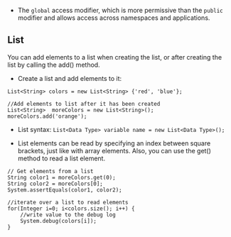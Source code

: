 * The `global` access modifier, which is more permissive than the `public` modifier and allows access across namespaces and applications.

## List
You can add elements to a list when creating the list, or after creating the list by calling the add() method. 
* Create a list and add elements to it:
```apex
List<String> colors = new List<String> {'red', 'blue'};

//Add elements to list after it has been created
List<String>  moreColors = new List<String>();
moreColors.add('orange');

```
* List syntax: `List<Data Type> variable name = new List<Data Type>();`

* List elements can be read by specifying an index between square brackets, just like with array elements. Also, you can use the get() method to read a list element.

```apex
// Get elements from a list
String color1 = moreColors.get(0);
String color2 = moreColors[0];
System.assertEquals(color1, color2);

//iterate over a list to read elements
for(Integer i=0; i<colors.size(); i++) {
    //write value to the debug log
    System.debug(colors[i]);
}
```

